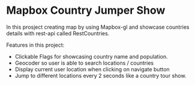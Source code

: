 # Mapbox Country Jumper Show
In this prosject creating map by using Mapbox-gl and showcase countries details with rest-api called RestCountries.

Features in this project: 
- Clickable Flags for showcasing country name and population.
- Geocoder so user is able to search locations / countries
- Display current user location when clicking on navigate button
- Jump to different locations every 2 seconds like a country tour show. 
